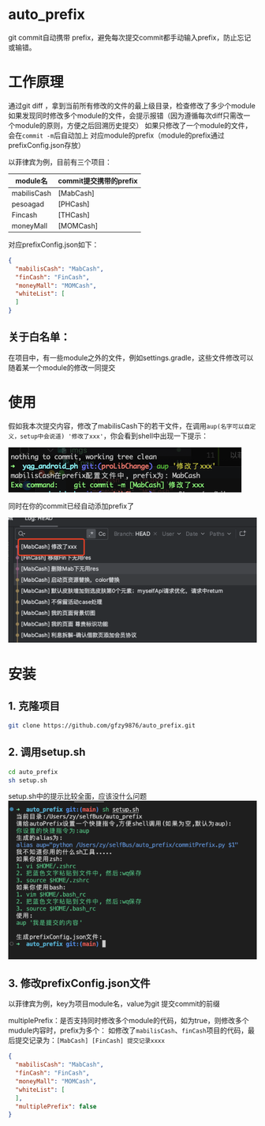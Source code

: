 # auto_prefix

git commit自动携带 prefix，避免每次提交commit都手动输入prefix，防止忘记或输错。

# 工作原理

通过git diff ，拿到当前所有修改的文件的最上级目录，检查修改了多少个module
如果发现同时修改多个module的文件，会提示报错（因为遵循每次diff只需改一个module的原则，方便之后回溯历史提交）
如果只修改了一个module的文件，会在`commit -m`后自动加上 对应module的prefix（module的prefix通过prefixConfig.json存放）

以菲律宾为例，目前有三个项目：

| module名    | commit提交携带的prefix |
| ----------- | ---------------------- |
| mabilisCash | [MabCash]              |
| pesoagad    | [PHCash]               |
| Fincash     | [THCash]              |
| moneyMall   | [MOMCash]              |

对应prefixConfig.json如下：

```json
{
  "mabilisCash": "MabCash",
  "finCash": "FinCash",
  "moneyMall": "MOMCash",
  "whiteList": [
  ]
}
```

## 关于白名单：

在项目中，有一些module之外的文件，例如settings.gradle，这些文件修改可以随着某一个module的修改一同提交

# 使用

假如我本次提交内容，修改了mabilisCash下的若干文件，在调用`aup(名字可以自定义，setup中会说道) '修改了xxx'`，你会看到shell中出现一下提示：

![image-20230606154307866](https://github.com/gfzy9876/auto_prefix/blob/main/imgs/1.png?raw=true)

同时在你的commit已经自动添加prefix了

![image-20230606154420088](https://github.com/gfzy9876/auto_prefix/blob/main/imgs/2.png?raw=true)

# 安装

## 1. 克隆项目
```sh
git clone https://github.com/gfzy9876/auto_prefix.git
```

## 2. 调用setup.sh

```sh
cd auto_prefix
sh setup.sh
```
setup.sh中的提示比较全面，应该没什么问题
![image-20230606154420088](https://github.com/gfzy9876/auto_prefix/blob/main/imgs/3.png?raw=true)

## 3. 修改prefixConfig.json文件

以菲律宾为例，key为项目module名，value为git 提交commit的前缀

multiplePrefix：是否支持同时修改多个module的代码，如为true，则修改多个mudule内容时，prefix为多个：
如修改了`mabilisCash`、`finCash`项目的代码，最后提交记录为：`[MabCash] [FinCash] 提交记录xxxx`

```json
{
  "mabilisCash": "MabCash",
  "finCash": "FinCash",
  "moneyMall": "MOMCash",
  "whiteList": [
  ],
  "multiplePrefix": false
}
```
